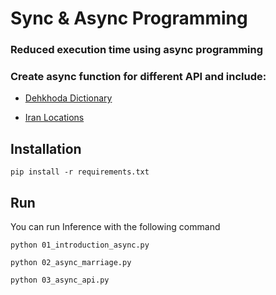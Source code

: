 # Sync & Async Programming

### Reduced execution time using async programming

### Create async function for different API and include: 
- [Dehkhoda Dictionary](https://rhyming.ir)

- [Iran Locations](https://iran-locations-api.vercel.app)



## Installation

```
pip install -r requirements.txt
```

## Run
You can run  Inference with the following command

```
python 01_introduction_async.py

python 02_async_marriage.py

python 03_async_api.py
```

      
